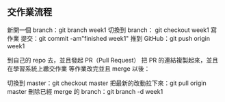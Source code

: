 ## 交作業流程

新開一個 branch：git branch week1
切換到 branch： git checkout week1
寫作業
提交：git commit -am"finished week1"
推到 GitHub：git push origin week1

到自己的 repo 去，並且發起 PR（Pull Request）
把 PR 的連結複製起來，並且在學習系統上繳交作業
等作業改完並且 merge 以後：

切換到 master：git checkout master
把最新的改動拉下來：git pull origin master
刪除已經 merge 的 branch：git branch -d week1